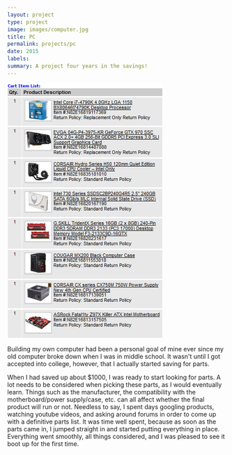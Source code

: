 ```yaml
---
layout: project
type: project
image: images/computer.jpg
title: PC
permalink: projects/pc
date: 2015
labels:
summary: A project four years in the savings!
---
```


<img class="ui medium right floated rounded image" src="/images/Capture.PNG">

Building my own computer had been a personal goal of mine ever since my old computer broke down when I was in middle school. It wasn't until I got accepted into college, however, that I actually started saving for parts.

When I had saved up about $1000, I was ready to start looking for parts. A lot needs to be considered when picking these parts, as I would eventually learn. Things such as the manufacturer, the compatibility with the motherboard/power supply/case, etc. can all affect whether the final product will run or not. Needless to say, I spent days googling products, watching youtube videos, and asking around forums in order to come up with a definitive parts list. It was time well spent, because as soon as the parts came in, I jumped straight in and started putting everything in place. Everything went smoothly, all things considered, and I was pleased to see it boot up for the first time.
